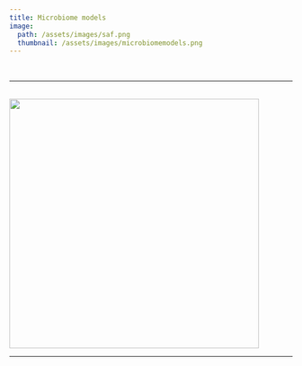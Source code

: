 ```yaml
---
title: Microbiome models
image: 
  path: /assets/images/saf.png 
  thumbnail: /assets/images/microbiomemodels.png
---
```




<br>

***

<br>


<img src ="/assets/images/" width="444" heigth="444">


<br>

***

<br>



